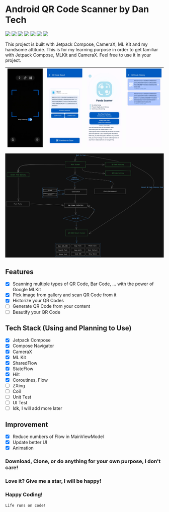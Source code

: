 # Android QR Code Scanner by Dan Tech

![](https://img.shields.io/badge/Kotlin-Compose-green)
![](https://img.shields.io/badge/Google--Billing-blue)
![](https://img.shields.io/badge/Camera--X-red)
![](https://img.shields.io/badge/MLKit-white)
![](https://img.shields.io/badge/Hilt-gray)
![](https://img.shields.io/badge/Flow-yellow)
![](https://img.shields.io/badge/Room--Database-black)

This project is built with Jetpack Compose, CameraX, ML Kit and my handsome attitude.
This is for my learning purpose in order to get familiar with Jetpack Compose, MLKit and CameraX.
Feel free to use it in your project.

| ![Scanner Frame](ss/8ed6b0b708eaa5b4fcfb.webp) | ![QR Result](ss/68f978e5c2b86fe636a9.webp) | ![Premium Page](ss/159c7bbce7e14abf13f0.webp) | ![QR History](ss/ac321a4fa2120f4c5603.webp) |
| ---------------------------------------------- | ------------------------------------------ | --------------------------------------------- | ------------------------------------------- |

![High Level Design](high-level-design-qr-app.png)

## Features

- [x] Scanning multiple types of QR Code, Bar Code, ... with the power of Google MLKit
- [x] Pick image from gallery and scan QR Code from it
- [x] Historize your QR Codes
- [ ] Generate QR Code from your content
- [ ] Beautify your QR Code

## Tech Stack (Using and Planning to Use)

- [x] Jetpack Compose
- [x] Compose Navigator
- [x] CameraX
- [x] ML Kit
- [x] SharedFlow
- [x] StateFlow
- [x] Hilt
- [x] Coroutines, Flow
- [ ] ZXing
- [ ] Coil
- [ ] Unit Test
- [ ] UI Test
- [ ] Idk, I will add more later

## Improvement

- [x] Reduce numbers of Flow in MainViewModel
- [x] Update better UI
- [x] Animation

### Download, Clone, or do anything for your own purpose, I don't care!

### Love it? Give me a star, I will be happy!

### Happy Coding!

```
Life runs on code!
```
